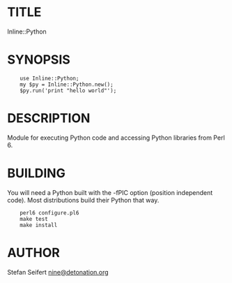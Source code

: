 # TITLE

Inline::Python

# SYNOPSIS

```
    use Inline::Python;
    my $py = Inline::Python.new();
    $py.run('print "hello world"');
```

# DESCRIPTION

Module for executing Python code and accessing Python libraries from Perl 6.

# BUILDING

You will need a Python built with the -fPIC option (position independent
code). Most distributions build their Python that way.

```
    perl6 configure.pl6
    make test
    make install
```

# AUTHOR

Stefan Seifert <nine@detonation.org>
